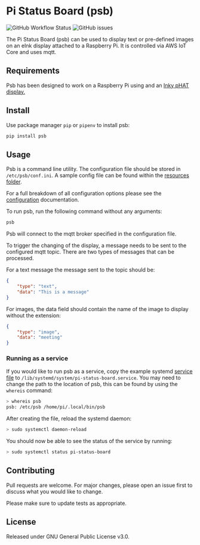 # Pi Status Board (psb)

![GitHub Workflow Status](https://img.shields.io/github/workflow/status/rj175/pi-status-board/Python%20package)
![GitHub issues](https://img.shields.io/github/issues/rj175/pi-status-board)

The Pi Status Board (psb) can be used to display text or pre-defined images on an eInk display attached to a Raspberry Pi. It is controlled via AWS IoT Core and uses mqtt.

## Requirements

Psb has been designed to work on a Raspberry Pi using and an [Inky pHAT display.](https://shop.pimoroni.com/products/inky-phat)

## Install

Use package manager `pip` or `pipenv` to install psb:

```bash
pip install psb
```

## Usage

Psb is a command line utility. The configuration file should be stored in `/etc/psb/conf.ini`.  A sample config file can be found within the [resources folder](resources/conf.ini).

For a full breakdown of all configuration options please see the [configuration](docs/configuration.md) documentation.

To run psb, run the following command without any arguments:

```bash
psb
```

Psb will connect to the mqtt broker specified in the configuration file.

To trigger the changing of the display, a message needs to be sent to the configured mqtt topic. There are two types of messages that can be processed.

For a text message the message sent to the topic should be:

```json
{
    "type": "text",
    "data": "This is a message"
}
```

For images, the data field should contain the name of the image to display without the extension:

```json
{
    "type": "image",
    "data": "meeting"
}
```

### Running as a service

If you would like to run psb as a service, copy the example systemd [service file](resources/status-board.serice) to `/lib/systemd/system/pi-status-board.service`. You may need to change the path to the location of psb, this can be found by using the `whereis` command:

```bash
> whereis psb
psb: /etc/psb /home/pi/.local/bin/psb
```

After creating the file, reload the systemd daemon:

```bash
> sudo systemctl daemon-reload
```

You should now be able to see the status of the service by running:

```bash
> sudo systemctl status pi-status-board
```

## Contributing

Pull requests are welcome. For major changes, please open an issue first to discuss what you would like to change.

Please make sure to update tests as appropriate.

## License

Released under GNU General Public License v3.0.
